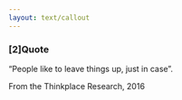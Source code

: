 ```yaml
---
layout: text/callout
---
```

### [2]Quote
“People like to leave things up, just in case”.

From the Thinkplace Research, 2016
